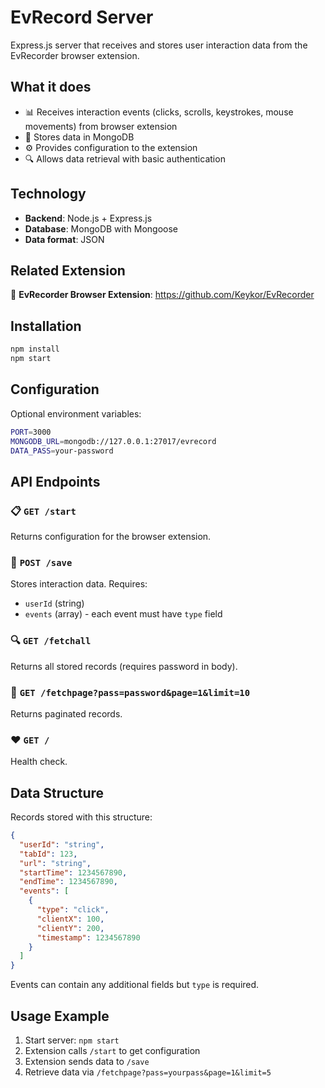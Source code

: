 # EvRecord Server

Express.js server that receives and stores user interaction data from the EvRecorder browser extension.

## What it does

- 📊 Receives interaction events (clicks, scrolls, keystrokes, mouse movements) from browser extension
- 💾 Stores data in MongoDB
- ⚙️ Provides configuration to the extension
- 🔍 Allows data retrieval with basic authentication

## Technology

- **Backend**: Node.js + Express.js
- **Database**: MongoDB with Mongoose
- **Data format**: JSON

## Related Extension

🔗 **EvRecorder Browser Extension**: https://github.com/Keykor/EvRecorder

## Installation

```bash
npm install
npm start
```

## Configuration

Optional environment variables:

```bash
PORT=3000
MONGODB_URL=mongodb://127.0.0.1:27017/evrecord
DATA_PASS=your-password
```

## API Endpoints

### 📋 `GET /start`
Returns configuration for the browser extension.

### 💾 `POST /save`
Stores interaction data. Requires:
- `userId` (string)
- `events` (array) - each event must have `type` field

### 🔍 `GET /fetchall`
Returns all stored records (requires password in body).

### 📄 `GET /fetchpage?pass=password&page=1&limit=10`
Returns paginated records.

### ❤️ `GET /`
Health check.

## Data Structure

Records stored with this structure:
```json
{
  "userId": "string",
  "tabId": 123,
  "url": "string", 
  "startTime": 1234567890,
  "endTime": 1234567890,
  "events": [
    {
      "type": "click",
      "clientX": 100,
      "clientY": 200,
      "timestamp": 1234567890
    }
  ]
}
```

Events can contain any additional fields but `type` is required.

## Usage Example

1. Start server: `npm start`
2. Extension calls `/start` to get configuration
3. Extension sends data to `/save`
4. Retrieve data via `/fetchpage?pass=yourpass&page=1&limit=5`
